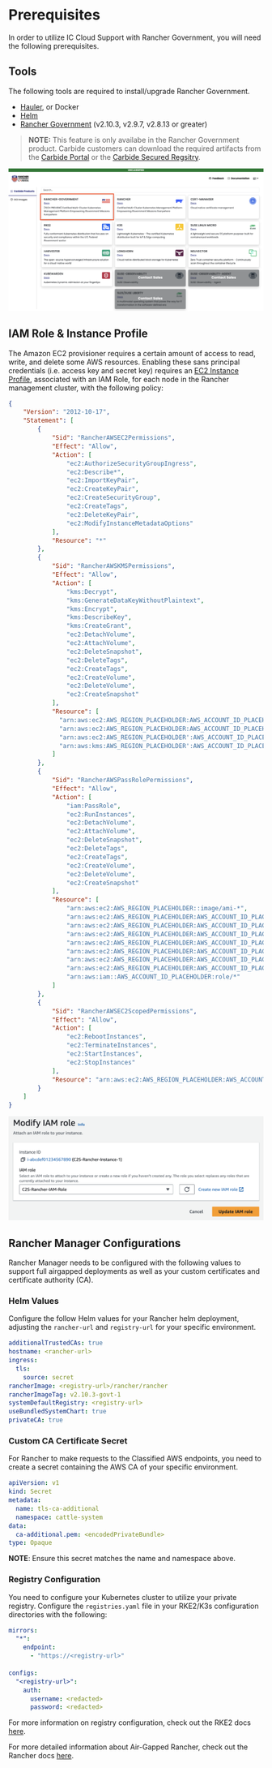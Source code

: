# Prerequisites

In order to utilize IC Cloud Support with Rancher Government, you will need the following prerequisites.

## Tools

The following tools are required to install/upgrade Rancher Government.

- [Hauler](https://docs.hauler.dev/docs/intro), or Docker
- [Helm](https://helm.sh/docs/intro/install)
- [Rancher Government](https://ranchermanager.docs.rancher.com/getting-started/installation-and-upgrade) (v2.10.3, v2.9.7, v2.8.13 or greater)

> **NOTE:** This feature is only availabe in the Rancher Government product. Carbide customers can download the required artifacts from the [Carbide Portal](https://portal.ranchercarbide.dev/) or the [Carbide Secured Regsitry](/docs/registry-docs/downloading-images.md).

![Rancher Government Portal](/img/classified-provisioning/RancherGovPortal.png)

## IAM Role & Instance Profile

The Amazon EC2 provisioner requires a certain amount of access to read, write, and delete some AWS resources. Enabling these sans principal credentials (i.e. access key and secret key) requires an [EC2 Instance Profile](https://docs.aws.amazon.com/AWSEC2/latest/UserGuide/iam-roles-for-amazon-ec2.html#ec2-instance-profile), associated with an IAM Role, for each node in the Rancher management cluster, with the following policy:

```json
{
    "Version": "2012-10-17",
    "Statement": [
        {
            "Sid": "RancherAWSEC2Permissions",
            "Effect": "Allow",
            "Action": [
                "ec2:AuthorizeSecurityGroupIngress",
                "ec2:Describe*",
                "ec2:ImportKeyPair",
                "ec2:CreateKeyPair",
                "ec2:CreateSecurityGroup",
                "ec2:CreateTags",
                "ec2:DeleteKeyPair",
                "ec2:ModifyInstanceMetadataOptions"
            ],
            "Resource": "*"
        },
        {
            "Sid": "RancherAWSKMSPermissions",
            "Effect": "Allow",
            "Action": [
                "kms:Decrypt",
                "kms:GenerateDataKeyWithoutPlaintext",
                "kms:Encrypt",
                "kms:DescribeKey",
                "kms:CreateGrant",
                "ec2:DetachVolume",
                "ec2:AttachVolume",
                "ec2:DeleteSnapshot",
                "ec2:DeleteTags",
                "ec2:CreateTags",
                "ec2:CreateVolume",
                "ec2:DeleteVolume",
                "ec2:CreateSnapshot"
            ],
            "Resource": [
              "arn:aws:ec2:AWS_REGION_PLACEHOLDER:AWS_ACCOUNT_ID_PLACEHOLDER:volume/*",
              "arn:aws:ec2:AWS_REGION_PLACEHOLDER:AWS_ACCOUNT_ID_PLACEHOLDER:instance/*",
              "arn:aws:ec2:AWS_REGION_PLACEHOLDER':AWS_ACCOUNT_ID_PLACEHOLDER:snapshot/*",
              "arn:aws:kms:AWS_REGION_PLACEHOLDER':AWS_ACCOUNT_ID_PLACEHOLDER:key/*"
            ]
        },
        {
            "Sid": "RancherAWSPassRolePermissions",
            "Effect": "Allow",
            "Action": [
				"iam:PassRole",
				"ec2:RunInstances",
				"ec2:DetachVolume",
				"ec2:AttachVolume",
				"ec2:DeleteSnapshot",
				"ec2:DeleteTags",
				"ec2:CreateTags",
				"ec2:CreateVolume",
				"ec2:DeleteVolume",
				"ec2:CreateSnapshot"
            ],
            "Resource": [
                "arn:aws:ec2:AWS_REGION_PLACEHOLDER::image/ami-*",
                "arn:aws:ec2:AWS_REGION_PLACEHOLDER:AWS_ACCOUNT_ID_PLACEHOLDER:instance/*",
                "arn:aws:ec2:AWS_REGION_PLACEHOLDER:AWS_ACCOUNT_ID_PLACEHOLDER:placement-group/*",
                "arn:aws:ec2:AWS_REGION_PLACEHOLDER:AWS_ACCOUNT_ID_PLACEHOLDER:volume/*",
                "arn:aws:ec2:AWS_REGION_PLACEHOLDER:AWS_ACCOUNT_ID_PLACEHOLDER:subnet/*",
                "arn:aws:ec2:AWS_REGION_PLACEHOLDER:AWS_ACCOUNT_ID_PLACEHOLDER:key-pair/*",
                "arn:aws:ec2:AWS_REGION_PLACEHOLDER:AWS_ACCOUNT_ID_PLACEHOLDER:network-interface/*",
                "arn:aws:ec2:AWS_REGION_PLACEHOLDER:AWS_ACCOUNT_ID_PLACEHOLDER:security-group/*",
                "arn:aws:iam::AWS_ACCOUNT_ID_PLACEHOLDER:role/*"
            ]
        },
        {
            "Sid": "RancherAWSEC2ScopedPermissions",
            "Effect": "Allow",
            "Action": [
                "ec2:RebootInstances",
                "ec2:TerminateInstances",
                "ec2:StartInstances",
                "ec2:StopInstances"
            ],
            "Resource": "arn:aws:ec2:AWS_REGION_PLACEHOLDER:AWS_ACCOUNT_ID_PLACEHOLDER:instance/*"
        }
    ]
}
```

![Modify IAM Role](/img/classified-provisioning/modify-iam-role.png)

## Rancher Manager Configurations

Rancher Manager needs to be configured with the following values to support full airgapped deployments as well as your custom certificates and certificate authority (CA).

### Helm Values

Configure the follow Helm values for your Rancher helm deployment, adjusting the `rancher-url` and `registry-url` for your specific environment.

```yaml
additionalTrustedCAs: true
hostname: <rancher-url>
ingress:
  tls:
    source: secret
rancherImage: <registry-url>/rancher/rancher
rancherImageTag: v2.10.3-govt-1
systemDefaultRegistry: <registry-url>
useBundledSystemChart: true
privateCA: true
```

### Custom CA Certificate Secret

For Rancher to make requests to the Classified AWS endpoints, you need to create a secret containing the AWS CA of your specific environment.

```yaml
apiVersion: v1
kind: Secret
metadata:
  name: tls-ca-additional
  namespace: cattle-system
data:
  ca-additional.pem: <encodedPrivateBundle>
type: Opaque
```
**NOTE**: Ensure this secret matches the name and namespace above.

### Registry Configuration

You need to configure your Kubernetes cluster to utilize your private registry. Configure the `registries.yaml` file in your RKE2/K3s configuration directories with the following:

```yaml
mirrors:
  "*":
    endpoint:
      - "https://<registry-url>"

configs:
  "<registry-url>":
    auth:
      username: <redacted>
      password: <redacted>
```

For more information on registry configuration, check out the RKE2 docs [here](https://docs.rke2.io/install/containerd_registry_configuration).

For more detailed information about Air-Gapped Rancher, check out the Rancher docs [here](https://ranchermanager.docs.rancher.com/getting-started/installation-and-upgrade/other-installation-methods/air-gapped-helm-cli-install).
